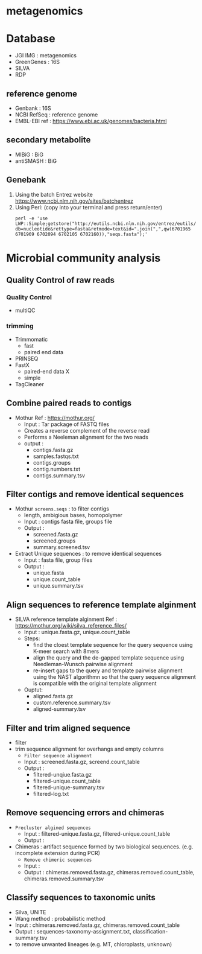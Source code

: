 # metagenomics
# Database
- JGI IMG : metagenomics
- GreenGenes : 16S
- SILVA
- RDP
## reference genome
- Genbank : 16S
- NCBI RefSeq : reference genome
- EMBL-EBI
	ref : https://www.ebi.ac.uk/genomes/bacteria.html
	
## secondary metabolite
- MIBiG : BiG
- antiSMASH : BiG

## Genebank
1) Using the batch Entrez website  
https://www.ncbi.nlm.nih.gov/sites/batchentrez  
2) Using Perl: (copy into your terminal and press return/enter)
	```
	perl -e 'use LWP::Simple;getstore("http://eutils.ncbi.nlm.nih.gov/entrez/eutils/efetch.fcgi?db=nucleotide&rettype=fasta&retmode=text&id=".join(",",qw(6701965 6701969 6702094 6702105 6702160)),"seqs.fasta");'
	```

# Microbial community analysis
## Quality Control of raw reads
### Quality Control
- multiQC
### trimming
- Trimmomatic
  - fast
  - paired end data
- PRINSEQ
- FastX
  - paired-end data X
  - simple
- TagCleaner

## Combine paired reads to contigs
-  Mothur
	Ref : https://mothur.org/   
	-  Input : Tar package of FASTQ files
	-  Creates a reverse complement of the reverse read
	-  Performs a Neeleman alignment for the two reads
	- output : 
		- contigs.fasta.gz
		- samples.fastqs.txt
		- contigs.groups
		- contig.numbers.txt
		- contigs.summary.tsv

## Filter contigs and remove identical sequences
- Mothur `screens.seqs` : to filter contigs
	- length, ambigious bases, homopolymer
	- Input : contigs fasta file, groups file
	- Output : 
		- screened.fasta.gz
		- screened.groups
		- summary.screened.tsv
- Extract Unique sequences : to remove identical sequences
	- Input : fasta file, group files
	- Output : 
		- unique.fasta
		- unique.count_table
		- unique.summary.tsv
## Align sequences to reference template alginment
- SILVA reference template alginment
	Ref : https://mothur.org/wiki/silva_reference_files/
	- Input : unique.fasta.gz, unique.count_table
	- Steps:
		- find the cloest template sequence for the query sequence using K-meer search with 8mers
		- align the query and the de-gapped template sequence using Needleman-Wunsch pairwise alignment
		- re-insert gaps to the query and template pairwise alignment using the NAST algorithmn so that the query sequence alignment is compatible with the original template alignment
	- Ouptut:
		- aligned.fasta.gz
		- custom.reference.summary.tsv
		- aligned-summary.tsv  

## Filter and trim aligned sequence
- filter
- trim sequence alignment for overhangs and empty columns
	- `Filter sequence alignment`
	- Input : screened.fasta.gz, screend.count_table
	- Output :
		- filtered-unqiue.fasta.gz
		- filtered-unique.count_table
		- filtered-unique-summary.tsv
		- filtered-log.txt  

## Remove sequencing errors and chimeras
- `Precluster algined sequences`
	- Input : filtered-unique.fasta.gz, filtered-unique.count_table
	- Output : 
- Chimeras : artifact sequence formed by two biological sequences. (e.g. incomplete extension during PCR)
	- `Remove chimeric sequences`
	-	Input : 
	-	Output : chimeras.removed.fasta.gz, chimeras.removed.count_table, chimeras.removed.summary.tsv

## Classify sequences to taxonomic units
- Silva, UNITE
- Wang method : probabilistic method
- Input : chimeras.removed.fasta.gz, chimeras.removed.count_table
- Output : sequences-taxonomy-assignment.txt, classification-summary.tsv
- to remove unwanted lineages (e.g. MT, chloroplasts, unknown)
